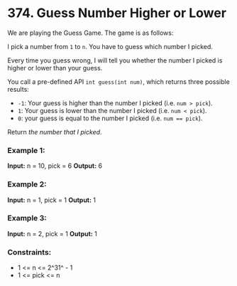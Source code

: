 # 374. Guess Number Higher or Lower

We are playing the Guess Game. The game is as follows:

I pick a number from `1` to `n`. You have to guess which number I picked.

Every time you guess wrong, I will tell you whether the number I picked is higher or lower than your guess.

You call a pre-defined API `int guess(int num)`, which returns three possible results:
- `-1`: Your guess is higher than the number I picked (i.e. `num > pick`).
- `1`: Your guess is lower than the number I picked (i.e. `num < pick`).
- `0`: your guess is equal to the number I picked (i.e. `num == pick`).

Return *the number that I picked*.


### Example 1:
**Input:** n = 10, pick = 6
**Output:** 6

### Example 2:
**Input:** n = 1, pick = 1
**Output:** 1

### Example 3:
**Input:** n = 2, pick = 1
**Output:** 1
 

### Constraints:
- 1 <= n <= 2^31^ - 1
- 1 <= pick <= n